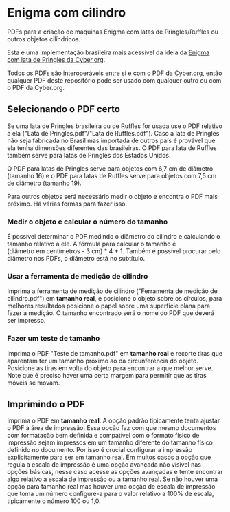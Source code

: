 # Enigma com cilindro
 PDFs para a criação de máquinas Enigma com latas de Pringles/Ruffles ou outros objetos cilíndricos.

Esta é uma implementação brasileira mais acessível da ideia da [Enigma com lata de Pringles da Cyber.org](https://cyber.org/find-curricula/pringles-can-enigma).

Todos os PDFs são interoperáveis entre si e com o PDF da Cyber.org, então qualquer PDF deste repositório pode ser usado com qualquer outro ou com o PDF da Cyber.org.

## Selecionando o PDF certo
Se uma lata de Pringles brasileira ou de Ruffles for usada use o PDF relativo a ela ("Lata de Pringles.pdf"/"Lata de Ruffles.pdf"). Caso a lata de Pringles não seja fabricada no Brasil mas importada de outros país é provável que ela tenha dimensões diferentes das brasileiras. O PDF para lata de Ruffles também serve para latas de Pringles dos Estados Unidos.

O PDF para latas de Pringles serve para objetos com 6,7 cm de diâmetro (tamanho 16) e o PDF para latas de Ruffles serve para objetos com 7,5 cm de diâmetro (tamanho 19).

Para outros objetos será necessário medir o objeto e encontra o PDF mais próximo. Há várias formas para fazer isso.

### Medir o objeto e calcular o número do tamanho
É possível determinar o PDF medindo o diâmetro do cilindro e calculando o tamanho relativo a ele. A fórmula para calcular o tamanho é (diâmetro em centímetros - 3 cm) * 4 + 1. Também é possível procurar pelo diâmetro nos PDFs, o diâmetro está no subtítulo.

### Usar a ferramenta de medição de cilindro
Imprima a ferramenta de medição de cilindro ("Ferramenta de medição de cilindro.pdf") em **tamanho real**, e posicione o objeto sobre os círculos, para melhores resultados posicione o papel sobre uma superfície plana para fazer a medição. O tamanho encontrado será o nome do PDF que deverá ser impresso.

### Fazer um teste de tamanho
Imprima o PDF "Teste de tamanho.pdf" em **tamanho real** e recorte tiras que aparentam ter um tamanho próximo ao da circunferência do objeto. Posicione as tiras em volta do objeto para encontrar a que melhor serve. Note que é preciso haver uma certa margem para permitir que as tiras móveis se movam.

## Imprimindo o PDF
Imprima o PDF em **tamanho real**. A opção padrão tipicamente tenta ajustar o PDF à área de impressão. Essa opção faz com que mesmo documentos com formatação bem definida e compatível com o formato físico de impressão sejam impressos em um tamanho diferente do tamanho físico definido no documento. Por isso é crucial configurar a impressão explicitamente para ser em tamanho real. Em muitos casos a opção que regula a escala de impressão é uma opção avançada não visível nas opções básicas, nesse caso acesse as opções avançadas e tente encontrar algo relativo a escala de impressão ou a tamanho real. Se não houver uma opção para tamanho real mas houver uma opção de escala de impressão que toma um número configure-a para o valor relativo a 100% de escala, tipicamente o número 100 ou 1,0.